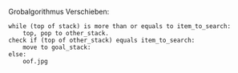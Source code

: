 Grobalgorithmus Verschieben:

```
while (top of stack) is more than or equals to item_to_search:
    top, pop to other_stack.
check if (top of other_stack) equals item_to_search:
    move to goal_stack:
else:
    oof.jpg
```